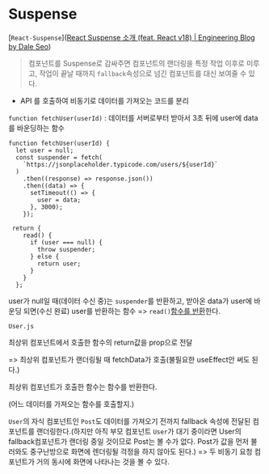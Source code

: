 # Suspense

[`React-Suspense`]([React Suspense 소개 (feat. React v18) | Engineering Blog by Dale Seo](https://www.daleseo.com/react-suspense/))

> 컴포넌트를 Suspense로 감싸주면 컴포넌트의 랜더링을 특정 작업 이후로 미루고, 작업이 끝날 때까지 `fallback`속성으로 넘긴 컴포넌트를 대신 보여줄 수 있다.

- API 를 호출하여 비동기로 데이터를 가져오는 코드를 분리

`function fetchUser(userId)` : 데이터를 서버로부터 받아서 3초 뒤에 user에 data를 바운딩하는 함수

```react
function fetchUser(userId) {
  let user = null;
  const suspender = fetch(
    `https://jsonplaceholder.typicode.com/users/${userId}`
  )
    .then((response) => response.json())
    .then((data) => {
      setTimeout(() => {
        user = data;
      }, 3000);
    });
```



```react
 return {
    read() {
      if (user === null) {
        throw suspender;
      } else {
        return user;
      }
    }
  };
```

user가 null일 때(데이터 수신 중)는 `suspender`를 반환하고, 받아온 data가 user에 바운딩 되면(수신 완료) user를 반환하는 함수 => `read()`<u>함수를 반환</u>한다.

`User.js`

최상위 컴포넌트에서 호출한 함수의 return값을 prop으로 전달

=> 최상위 컴포넌트가 랜더링될 때 fetchData가 호출(불필요한 useEffect안 써도 된다.)

최상위 컴포넌트가 호출한 함수는 함수를 반환한다.

(어느 데이터를 가져오는 함수를 호출할지.)

`User`의 자식 컴포넌트인 `Post`도 데이터를 가져오기 전까지 fallback 속성에 전달된 컴포넌트를 랜더링한다.(하지만 아직 부모 컴포넌트 `User`가 대기 중이라면 User의 fallback컴포넌트가 랜더링 중일 것이므로 Post는 볼 수가 없다. Post가 값을 먼저 불러와도 중구난방으로 화면에 렌더링될 걱정을 하지 않아도 된다.) => 두 비동기 요청 컴포넌트가 거의 동시에 화면에 나타나는 것을 볼 수 있다.

```react

```